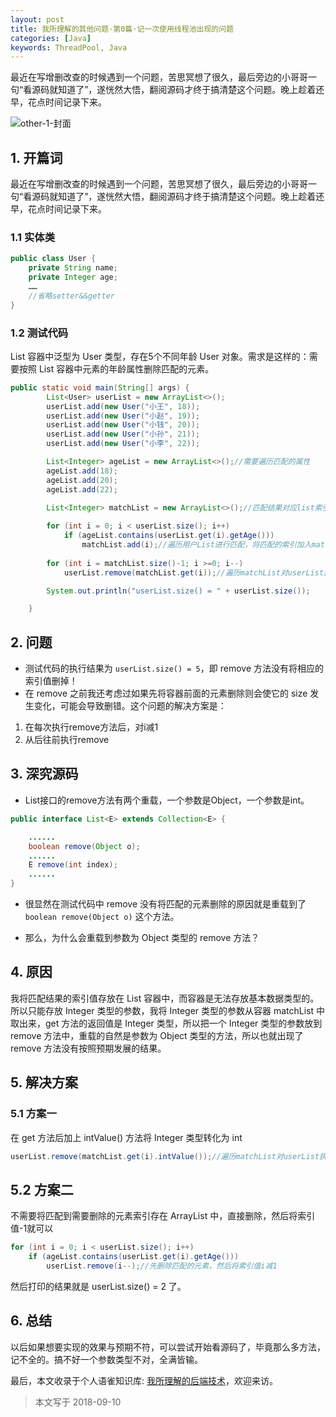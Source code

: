 ```yaml
---
layout: post
title: 我所理解的其他问题·第0篇·记一次使用线程池出现的问题
categories: [Java]
keywords: ThreadPool, Java
---
```




最近在写增删改查的时候遇到一个问题，苦思冥想了很久，最后旁边的小哥哥一句“看源码就知道了”，遂恍然大悟，翻阅源码才终于搞清楚这个问题。晚上趁着还早，花点时间记录下来。

![other-1-封面](https://cdn.jsdelivr.net/gh/Planeswalker23/image-storage@master/others/other-1-封面.jpg)



## 1. 开篇词
最近在写增删改查的时候遇到一个问题，苦思冥想了很久，最后旁边的小哥哥一句“看源码就知道了”，遂恍然大悟，翻阅源码才终于搞清楚这个问题。晚上趁着还早，花点时间记录下来。



### 1.1 实体类

```java
public class User {
    private String name;
    private Integer age;
    ……
    //省略setter&&getter
}
```



### 1.2 测试代码

List 容器中泛型为 User 类型，存在5个不同年龄 User 对象。需求是这样的：需要按照 List 容器中元素的年龄属性删除匹配的元素。

```java
public static void main(String[] args) {
        List<User> userList = new ArrayList<>();
        userList.add(new User("小王", 18));
        userList.add(new User("小赵", 19));
        userList.add(new User("小钱", 20));
        userList.add(new User("小孙", 21));
        userList.add(new User("小李", 22));

        List<Integer> ageList = new ArrayList<>();//需要遍历匹配的属性
        ageList.add(18);
        ageList.add(20);
        ageList.add(22);

        List<Integer> matchList = new ArrayList<>();//匹配结果对应list索引的集合
        
        for (int i = 0; i < userList.size(); i++)
            if (ageList.contains(userList.get(i).getAge()))
                matchList.add(i);//遍历用户List进行匹配，将匹配的索引加入matchList
        
        for (int i = matchList.size()-1; i >=0; i--)
            userList.remove(matchList.get(i));//遍历matchList对userList执行remove方法

        System.out.println("userList.size() = " + userList.size());

    }
```



## 2. 问题

 - 测试代码的执行结果为 `userList.size() = 5`，即 remove 方法没有将相应的索引值删掉！
 - 在 remove 之前我还考虑过如果先将容器前面的元素删除则会使它的 size 发生变化，可能会导致删错。这个问题的解决方案是：
  1. 在每次执行remove方法后，对i减1
  2. 从后往前执行remove



## 3. 深究源码

 - List接口的remove方法有两个重载，一个参数是Object，一个参数是int。

```java
public interface List<E> extends Collection<E> {

	......
	boolean remove(Object o);
	......
	E remove(int index);
	......
}
```

 - 很显然在测试代码中 remove 没有将匹配的元素删除的原因就是重载到了 `boolean remove(Object o)` 这个方法。

 - 那么，为什么会重载到参数为 Object 类型的 remove 方法？



## 4. 原因

我将匹配结果的索引值存放在 List 容器中，而容器是无法存放基本数据类型的。所以只能存放 Integer 类型的参数，我将 Integer 类型的参数从容器 matchList 中取出来，get 方法的返回值是 Integer 类型，所以把一个 Integer 类型的参数放到 remove 方法中，重载的自然是参数为 Object 类型的方法，所以也就出现了 remove 方法没有按照预期发展的结果。



## 5. 解决方案



### 5.1 方案一

在 get 方法后加上 intValue() 方法将 Integer 类型转化为 int

```java
userList.remove(matchList.get(i).intValue());//遍历matchList对userList执行remove方法
```



## 5.2 方案二

不需要将匹配到需要删除的元素索引存在 ArrayList 中，直接删除，然后将索引值-1就可以

```java
for (int i = 0; i < userList.size(); i++)
    if (ageList.contains(userList.get(i).getAge()))
        userList.remove(i--);//先删除匹配的元素，然后将索引值i减1
```

然后打印的结果就是 userList.size() = 2 了。



## 6. 总结

以后如果想要实现的效果与预期不符，可以尝试开始看源码了，毕竟那么多方法，记不全的。搞不好一个参数类型不对，全满皆输。

最后，本文收录于个人语雀知识库: [我所理解的后端技术](https://www.yuque.com/planeswalker/bankend)，欢迎来访。

> 本文写于 2018-09-10